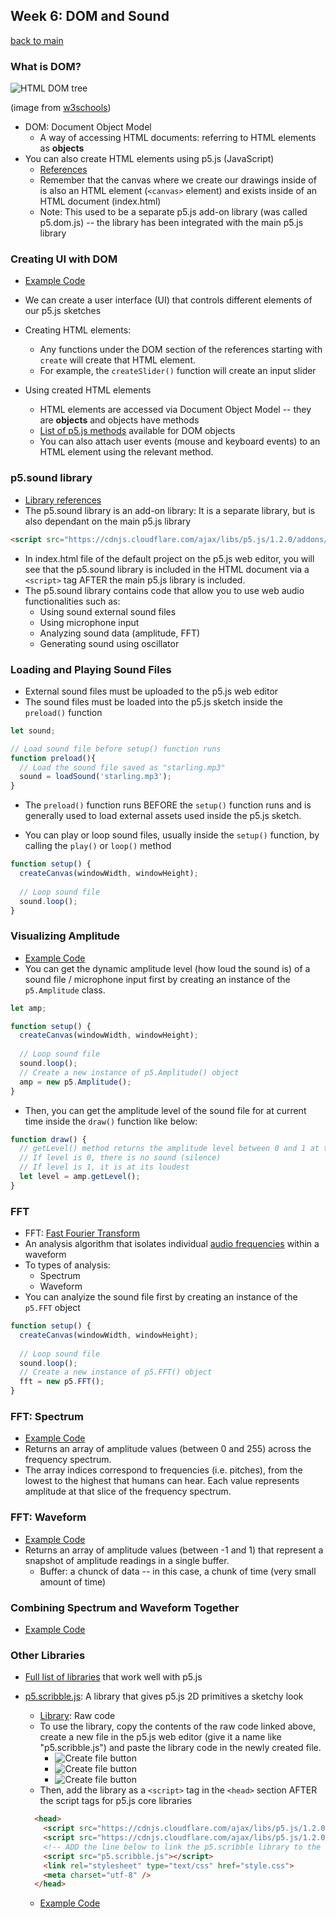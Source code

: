 ## Week 6: DOM and Sound

[back to main](../index.md)

### What is DOM?

![HTML DOM tree](dom.png)

(image from  [w3schools](https://www.w3schools.com/js/js_htmldom.asp))

* DOM: Document Object Model
  * A way of accessing HTML documents: referring to HTML elements as **objects**
* You can also create HTML elements using p5.js (JavaScript)
  * [References](https://p5js.org/reference/#group-DOM)
  * Remember that the canvas where we create our drawings inside of is also an HTML element (`<canvas>` element) and exists inside of an HTML document (index.html)
  * Note: This used to be a separate p5.js add-on library (was called p5.dom.js) -- the library has been integrated with the main p5.js library



### Creating UI with DOM

* [Example Code](https://editor.p5js.org/js6450/sketches/0wBf-wp5G)

* We can create a user interface (UI) that controls different elements of our p5.js sketches
* Creating HTML elements: 
  * Any functions under the DOM section of the references starting with `create` will create that HTML element.
  * For example, the `createSlider()` function will create an input slider
* Using created HTML elements 
  * HTML elements are accessed via Document Object Model -- they are **objects** and objects have methods
  * [List of p5.js methods](https://p5js.org/reference/#/p5.Element) available for DOM objects
  * You can also attach user events (mouse and keyboard events) to an HTML element using the relevant method.



### p5.sound library

* [Library references](https://p5js.org/reference/#/libraries/p5.sound)
* The p5.sound library is an add-on library: It is a separate library, but is also dependant on the main p5.js library

```html
<script src="https://cdnjs.cloudflare.com/ajax/libs/p5.js/1.2.0/addons/p5.sound.min.js"></script>
```

* In index.html file of the default project on the p5.js web editor, you will see that the p5.sound library is included in the HTML document via a `<script>` tag AFTER the main p5.js library is included. 
* The p5.sound library contains code that allow you to use web audio functionalities such as:
  * Using sound external sound files
  * Using microphone input
  * Analyzing sound data (amplitude, FFT)
  * Generating sound using oscillator



### Loading and Playing Sound Files

* External sound files must be uploaded to the p5.js web editor
* The sound files must be loaded into the p5.js sketch inside the `preload()` function

```js
let sound;

// Load sound file before setup() function runs
function preload(){
  // Load the sound file saved as "starling.mp3"
  sound = loadSound('starling.mp3');
}
```

* The `preload()` function runs BEFORE the `setup()` function runs and is generally used to load external assets used inside the p5.js sketch.

* You can play or loop sound files, usually inside the `setup()` function, by calling the `play()` or `loop()` method

```js
function setup() {
  createCanvas(windowWidth, windowHeight);
  
  // Loop sound file
  sound.loop();
}
```



### Visualizing Amplitude

* [Example Code](https://editor.p5js.org/js6450/sketches/yRnV7E9eH)
* You can get the dynamic amplitude level (how loud the sound is) of a sound file / microphone input first by creating an instance of the `p5.Amplitude` class.

```js
let amp;

function setup() {
  createCanvas(windowWidth, windowHeight);
  
  // Loop sound file
  sound.loop();
  // Create a new instance of p5.Amplitude() object
  amp = new p5.Amplitude();
}
```

* Then, you can get the amplitude level of the sound file for at current time inside the `draw()` function like below:

```js
function draw() {
  // getLevel() method returns the amplitude level between 0 and 1 at the time the method is called
  // If level is 0, there is no sound (silence)
  // If level is 1, it is at its loudest
  let level = amp.getLevel();
}
```



### FFT

* FFT: [Fast Fourier Transform](https://en.wikipedia.org/wiki/Fast_Fourier_transform)
* An analysis algorithm that isolates individual [audio frequencies](https://en.wikipedia.org/wiki/Audio_frequency) within a waveform
* To types of analysis:
  * Spectrum
  * Waveform
* You can analyize the sound file first by creating an instance of the `p5.FFT` object

```js
function setup() {
  createCanvas(windowWidth, windowHeight);
  
  // Loop sound file
  sound.loop();
  // Create a new instance of p5.FFT() object
  fft = new p5.FFT();
}
```



### FFT: Spectrum

* [Example Code](https://editor.p5js.org/js6450/sketches/oWAOKGOMS)
* Returns an array of amplitude values (between 0 and 255) across the frequency spectrum.
*  The array indices correspond to frequencies (i.e. pitches), from the lowest to the highest that humans can hear. Each value represents amplitude at that slice of the frequency spectrum. 



### FFT: Waveform

* [Example Code](https://editor.p5js.org/js6450/sketches/csH9A0zv4)
* Returns an array of amplitude values (between -1 and 1) that represent a snapshot of amplitude readings in a single buffer. 
  * Buffer: a chunck of data -- in this case, a chunk of time (very small amount of time)



### Combining Spectrum and Waveform Together

* [Example Code](https://editor.p5js.org/js6450/sketches/RlnE-qTwb)



### Other Libraries

* [Full list of libraries](https://p5js.org/libraries/) that work well with p5.js

* [p5.scribble.js](https://github.com/generative-light/p5.scribble.js): A library that gives p5.js 2D primitives a sketchy look

  * [Library](https://raw.githubusercontent.com/generative-light/p5.scribble.js/master/p5.scribble.js): Raw code
  * To use the library, copy the contents of the raw code linked above, create a new file in the p5.js web editor (give it a name like "p5.scribble.js") and paste the library code in the newly created file. 
    * ![Create file button](scribble-create-file.png)
    * ![Create file button](scribble-create-file-add.png)
    * ![Create file button](scribble-library.png)
  * Then, add the library as a `<script>` tag in the `<head>` section AFTER the script tags for p5.js core libraries

  ```html
    <head>
      <script src="https://cdnjs.cloudflare.com/ajax/libs/p5.js/1.2.0/p5.js"></script>
      <script src="https://cdnjs.cloudflare.com/ajax/libs/p5.js/1.2.0/addons/p5.sound.min.js"></script>
      <!-- ADD the line below to link the p5.scribble library to the web page -->
      <script src="p5.scribble.js"></script>
      <link rel="stylesheet" type="text/css" href="style.css">
      <meta charset="utf-8" />
    </head>
  ```

  * [Example Code](https://editor.p5js.org/js6450/sketches/y-a_50hHz)